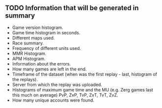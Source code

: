 ## TODO Information that will be generated in summary

- Game version histogram.
- Game time histogram in seconds.
- Different maps used.
- Race summary.
- Frequency of different units used.
- MMR Histogram.
- APM Histogram.
- Information about the errors.
- How many games are left in the end.
- Timeframe of the dataset (when was the first replay - last, histogram of the replays).
- Server from which the replay was uploaded.
- Histograms of maximum game time and the MU (e.g. Zerg games last this much on average) PvP, ZvP, TvP, ZvT, TvT, ZvZ.
- How many unique accounts were found.
